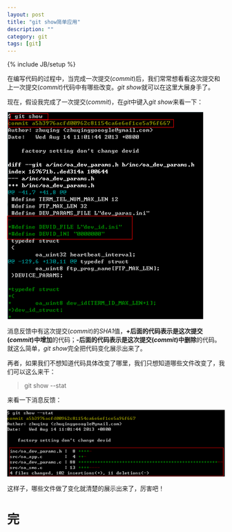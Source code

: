 ```yaml
---
layout: post
title: "git show简单应用"
description: ""
category: git
tags: [git]
---
```

{% include JB/setup %}

在编写代码的过程中，当完成一次提交(*commit*)后，我们常常想看看这次提交和上一次提交(*commit*)代码中有哪些改变。*git show*就可以在这里大展身手了。  

现在，假设我完成了一次提交(*commit*)，在*git*中键入*git show*来看一下：  

![git-show0](/images/git-show0.png)  

消息反馈中有这次提交(*commit*)的*SHA1*值，**+**后面的代码表示是这次提交(*commit*)中**增加**的代码；**-**后面的代码表示是这次提交(*commit*)中**删除**的代码。就这么简单，*git show*完全把代码变化展示出来了。  

再者，如果我们不想知道代码具体改变了哪里，我们只想知道哪些文件改变了，我们可以这么来干：  

>git show --stat  

来看一下消息反馈：  

![git-show1](/images/git-show1.png)  

这样子，哪些文件做了变化就清楚的展示出来了，厉害吧！  

完
=